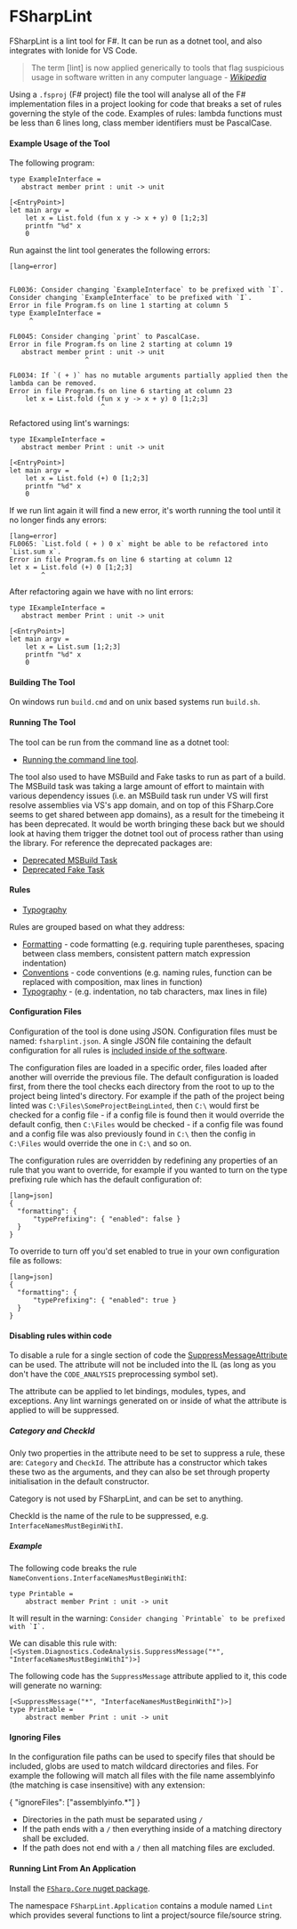 # FSharpLint

FSharpLint is a lint tool for F#. It can be run as a dotnet tool, and also integrates with Ionide for VS Code.

> The term [lint] is now applied generically to tools that flag suspicious usage in software written in any computer language - [_Wikipedia_](http://en.wikipedia.org/wiki/Lint_(software))

Using a `.fsproj` (F# project) file the tool will analyse all of the F# implementation files in a project looking for code that breaks a set of rules governing the style of the code. Examples of rules: lambda functions must be less than 6 lines long, class member identifiers must be PascalCase.

#### Example Usage of the Tool

The following program:

    type ExampleInterface =
       abstract member print : unit -> unit

    [<EntryPoint>]
    let main argv =
        let x = List.fold (fun x y -> x + y) 0 [1;2;3]
        printfn "%d" x
        0

Run against the lint tool generates the following errors:

	[lang=error]


    FL0036: Consider changing `ExampleInterface` to be prefixed with `I`.
    Consider changing `ExampleInterface` to be prefixed with `I`.
    Error in file Program.fs on line 1 starting at column 5
    type ExampleInterface =
         ^

    FL0045: Consider changing `print` to PascalCase.
    Error in file Program.fs on line 2 starting at column 19
       abstract member print : unit -> unit
                       ^

    FL0034: If `( + )` has no mutable arguments partially applied then the lambda can be removed.
    Error in file Program.fs on line 6 starting at column 23
        let x = List.fold (fun x y -> x + y) 0 [1;2;3]
                           ^

Refactored using lint's warnings:

    type IExampleInterface =
       abstract member Print : unit -> unit

    [<EntryPoint>]
    let main argv =
        let x = List.fold (+) 0 [1;2;3]
        printfn "%d" x
        0

If we run lint again it will find a new error, it's worth running the tool until it no longer finds any errors:

	[lang=error]
    FL0065: `List.fold ( + ) 0 x` might be able to be refactored into `List.sum x`.
    Error in file Program.fs on line 6 starting at column 12
    let x = List.fold (+) 0 [1;2;3]
            ^

After refactoring again we have with no lint errors:

    type IExampleInterface =
       abstract member Print : unit -> unit

    [<EntryPoint>]
    let main argv =
        let x = List.sum [1;2;3]
        printfn "%d" x
        0

#### Building The Tool

On windows run `build.cmd` and on unix based systems run `build.sh`.

#### Running The Tool

The tool can be run from the command line as a dotnet tool:

* [Running the command line tool](Console-Application.html).

The tool also used to have MSBuild and Fake tasks to run as part of a build. The MSBuild task was taking a large amount of effort to maintain with various dependency issues (i.e. an MSBuild task run under VS will first resolve assemblies via VS's app domain, and on top of this FSharp.Core seems to get shared between app domains), as a result for the timebeing it has been deprecated. It would be worth bringing these back but we should look at having them trigger the dotnet tool out of process rather than using the library. For reference the deprecated packages are:

* [Deprecated MSBuild Task](https://www.nuget.org/packages/FSharpLint.MSBuild)
* [Deprecated Fake Task](https://www.nuget.org/packages/FSharpLint.Fake)

#### Rules

* [Typography](Typography.html)

Rules are grouped based on what they address:

* [Formatting](Formatting.html) - code formatting (e.g. requiring tuple parentheses, spacing between class members, consistent pattern match expression indentation)
* [Conventions](Conventions.html) - code conventions (e.g. naming rules, function can be replaced with composition, max lines in function)
* [Typography](Typography.html) - (e.g. indentation, no tab characters, max lines in file)

#### Configuration Files

Configuration of the tool is done using JSON. Configuration files must be named: `fsharplint.json`. A single JSON file containing the default configuration for all rules is [included inside of the software](https://github.com/fsprojects/FSharpLint/blob/master/src/FSharpLint.Framework/DefaultConfiguration.json).

The configuration files are loaded in a specific order, files loaded after another will override the previous file. The default configuration is loaded first, from there the tool checks each directory from the root to up to the project being linted's directory. For example if the path of the project being linted was `C:\Files\SomeProjectBeingLinted`, then `C:\` would first be checked for a config file - if a config file is found then it would override the default config, then `C:\Files` would be checked - if a config file was found and a config file was also previously found in `C:\` then the config in `C:\Files` would override the one in `C:\` and so on.

The configuration rules are overridden by redefining any properties of an rule that you want to override, for example if you wanted to turn on the type prefixing rule which has the default configuration of:

	[lang=json]
    {
      "formatting": {
          "typePrefixing": { "enabled": false }
      }
    }

To override to turn off you'd set enabled to true in your own configuration file as follows:

	[lang=json]
    {
      "formatting": {
          "typePrefixing": { "enabled": true }
      }
    }

#### Disabling rules within code

To disable a rule for a single section of code the [SuppressMessageAttribute](http://msdn.microsoft.com/en-us/library/system.diagnostics.codeanalysis.suppressmessageattribute(v=vs.110).aspx) can be used. The attribute will not be included into the IL (as long as you don't have the `CODE_ANALYSIS` preprocessing symbol set).

The attribute can be applied to let bindings, modules, types, and exceptions. Any lint warnings generated on or inside of what the attribute is applied to will be suppressed.

##### Category and CheckId

Only two properties in the attribute need to be set to suppress a rule, these are: `Category` and `CheckId`. The attribute has a constructor which takes these two as the arguments, and they can also be set through property initialisation in the default constructor.

Category is not used by FSharpLint, and can be set to anything.

CheckId is the name of the rule to be suppressed, e.g. `InterfaceNamesMustBeginWithI`.

##### Example

The following code breaks the rule `NameConventions.InterfaceNamesMustBeginWithI`:

    type Printable =
        abstract member Print : unit -> unit
        
It will result in the warning: ```Consider changing `Printable` to be prefixed with `I`.```

We can disable this rule with: `[<System.Diagnostics.CodeAnalysis.SuppressMessage("*", "InterfaceNamesMustBeginWithI")>]`

The following code has the `SuppressMessage` attribute applied to it, this code will generate no warning:

    [<SuppressMessage("*", "InterfaceNamesMustBeginWithI")>]
    type Printable =
        abstract member Print : unit -> unit

#### Ignoring Files

In the configuration file paths can be used to specify files that should be included, globs are used to match wildcard directories and files. For example the following will match all files with the file name assemblyinfo (the matching is case insensitive) with any extension:

  { "ignoreFiles": ["assemblyinfo.*"] }

* Directories in the path must be separated using `/`
* If the path ends with a `/` then everything inside of a matching directory shall be excluded.
* If the path does not end with a `/` then all matching files are excluded.

#### Running Lint From An Application

Install the [`FSharp.Core` nuget package](https://www.nuget.org/packages/FSharpLint.Core/).

The namespace `FSharpLint.Application` contains a module named `Lint` which provides several functions
to lint a project/source file/source string.
